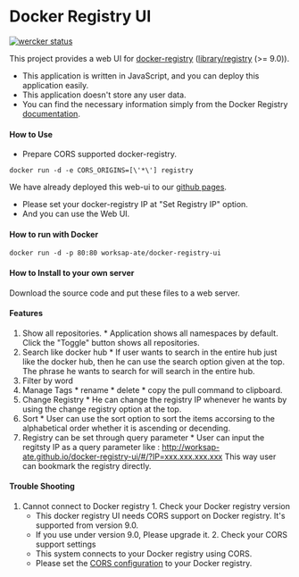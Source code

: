 # Docker Registry UI

[![wercker status](https://app.wercker.com/status/6a4a2e14de08a4e0e359285300cf1965/s/master "wercker status")](https://app.wercker.com/project/bykey/6a4a2e14de08a4e0e359285300cf1965)

This project provides a web UI for [docker-registry](https://github.com/dotcloud/docker-registry) ([library/registry](https://registry.hub.docker.com/u/library/registry/) (>= 9.0)).

* This application is written in JavaScript, and you can deploy this application easily.
* This application doesn't store any user data.
* You can find the necessary information simply from the Docker Registry [documentation](https://docs.docker.com/reference/api/registry_api/).


#### How to Use

- Prepare CORS supported docker-registry.

```
docker run -d -e CORS_ORIGINS=[\'*\'] registry
```

We have already deployed this web-ui to our [github pages](http://worksap-ate.github.io/docker-registry-ui/#/).

- Please set your docker-registry IP at "Set Registry IP" option. 
- And you can use the Web UI.

#### How to run with Docker

```
docker run -d -p 80:80 worksap-ate/docker-registry-ui
```

#### How to Install to your own server

Download the source code and put these files to a web server.

#### Features

  1. Show all repositories.
    * Application shows all namespaces by default. Click the "Toggle" button shows all repositories. 
  1. Search like docker hub
    * If user wants to search in the entire hub just like the docker hub, then he can use the search option given at the top. The phrase he wants to search for will search in the entire hub.
  1. Filter by word
  1. Manage Tags
    * rename
    * delete
    * copy the pull command to clipboard.
  1. Change Registry
    * He can change the registry IP whenever he wants by using the change registry option at the top.
  1. Sort
    * User can use the sort option to sort the items accorsing to the alphabetical order whether it is ascending or decending.
  1. Registry can be set through query parameter
    * User can input the regitsty IP as a query parameter like : http://worksap-ate.github.io/docker-registry-ui/#/?IP=xxx.xxx.xxx.xxx
      This way user can bookmark the registry directly.

#### Trouble Shooting
  1. Cannot connect to Docker registry
    1. Check your Docker registry version
      * This docker registry UI needs CORS support on Docker registry. It's supported from version 9.0.
      * If you use under version 9.0, Please upgrade it.
    2. Check your CORS support settings
      * This system connects to your Docker registry using CORS.
      * Please set the [CORS configuration](https://github.com/docker/docker-registry/blob/master/ADVANCED.md#cors) to your Docker registry.
